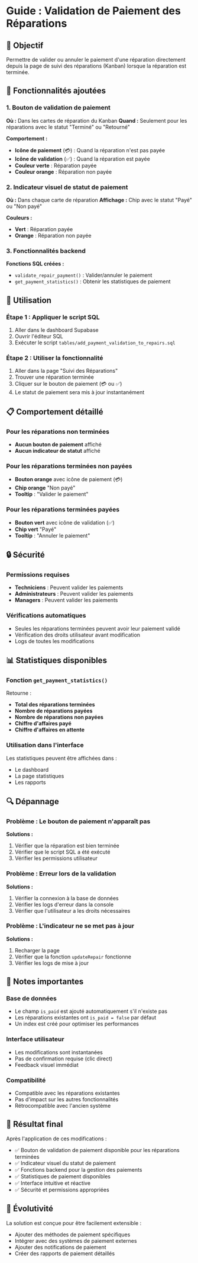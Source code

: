 # Guide : Validation de Paiement des Réparations

## 🎯 Objectif

Permettre de valider ou annuler le paiement d'une réparation directement depuis la page de suivi des réparations (Kanban) lorsque la réparation est terminée.

## 🔧 Fonctionnalités ajoutées

### 1. Bouton de validation de paiement

**Où :** Dans les cartes de réparation du Kanban
**Quand :** Seulement pour les réparations avec le statut "Terminé" ou "Retourné"

**Comportement :**
- **Icône de paiement** (💳) : Quand la réparation n'est pas payée
- **Icône de validation** (✅) : Quand la réparation est payée
- **Couleur verte** : Réparation payée
- **Couleur orange** : Réparation non payée

### 2. Indicateur visuel de statut de paiement

**Où :** Dans chaque carte de réparation
**Affichage :** Chip avec le statut "Payé" ou "Non payé"

**Couleurs :**
- **Vert** : Réparation payée
- **Orange** : Réparation non payée

### 3. Fonctionnalités backend

**Fonctions SQL créées :**
- `validate_repair_payment()` : Valider/annuler le paiement
- `get_payment_statistics()` : Obtenir les statistiques de paiement

## 🚀 Utilisation

### Étape 1 : Appliquer le script SQL
1. Aller dans le dashboard Supabase
2. Ouvrir l'éditeur SQL
3. Exécuter le script `tables/add_payment_validation_to_repairs.sql`

### Étape 2 : Utiliser la fonctionnalité
1. Aller dans la page "Suivi des Réparations"
2. Trouver une réparation terminée
3. Cliquer sur le bouton de paiement (💳 ou ✅)
4. Le statut de paiement sera mis à jour instantanément

## 📋 Comportement détaillé

### Pour les réparations non terminées
- **Aucun bouton de paiement** affiché
- **Aucun indicateur de statut** affiché

### Pour les réparations terminées non payées
- **Bouton orange** avec icône de paiement (💳)
- **Chip orange** "Non payé"
- **Tooltip** : "Valider le paiement"

### Pour les réparations terminées payées
- **Bouton vert** avec icône de validation (✅)
- **Chip vert** "Payé"
- **Tooltip** : "Annuler le paiement"

## 🔒 Sécurité

### Permissions requises
- **Techniciens** : Peuvent valider les paiements
- **Administrateurs** : Peuvent valider les paiements
- **Managers** : Peuvent valider les paiements

### Vérifications automatiques
- Seules les réparations terminées peuvent avoir leur paiement validé
- Vérification des droits utilisateur avant modification
- Logs de toutes les modifications

## 📊 Statistiques disponibles

### Fonction `get_payment_statistics()`
Retourne :
- **Total des réparations terminées**
- **Nombre de réparations payées**
- **Nombre de réparations non payées**
- **Chiffre d'affaires payé**
- **Chiffre d'affaires en attente**

### Utilisation dans l'interface
Les statistiques peuvent être affichées dans :
- Le dashboard
- La page statistiques
- Les rapports

## 🔍 Dépannage

### Problème : Le bouton de paiement n'apparaît pas
**Solutions :**
1. Vérifier que la réparation est bien terminée
2. Vérifier que le script SQL a été exécuté
3. Vérifier les permissions utilisateur

### Problème : Erreur lors de la validation
**Solutions :**
1. Vérifier la connexion à la base de données
2. Vérifier les logs d'erreur dans la console
3. Vérifier que l'utilisateur a les droits nécessaires

### Problème : L'indicateur ne se met pas à jour
**Solutions :**
1. Recharger la page
2. Vérifier que la fonction `updateRepair` fonctionne
3. Vérifier les logs de mise à jour

## 📝 Notes importantes

### Base de données
- Le champ `is_paid` est ajouté automatiquement s'il n'existe pas
- Les réparations existantes ont `is_paid = false` par défaut
- Un index est créé pour optimiser les performances

### Interface utilisateur
- Les modifications sont instantanées
- Pas de confirmation requise (clic direct)
- Feedback visuel immédiat

### Compatibilité
- Compatible avec les réparations existantes
- Pas d'impact sur les autres fonctionnalités
- Rétrocompatible avec l'ancien système

## 🎯 Résultat final

Après l'application de ces modifications :
- ✅ Bouton de validation de paiement disponible pour les réparations terminées
- ✅ Indicateur visuel du statut de paiement
- ✅ Fonctions backend pour la gestion des paiements
- ✅ Statistiques de paiement disponibles
- ✅ Interface intuitive et réactive
- ✅ Sécurité et permissions appropriées

## 🔄 Évolutivité

La solution est conçue pour être facilement extensible :
- Ajouter des méthodes de paiement spécifiques
- Intégrer avec des systèmes de paiement externes
- Ajouter des notifications de paiement
- Créer des rapports de paiement détaillés
